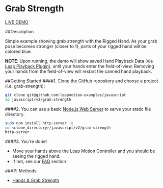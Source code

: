 Grab Strength
=====

[LIVE DEMO](https://developer.leapmotion.com/libraries/238)

##Description

Simple example showing grab strength with the Rigged Hand. As your grab pose becomes stronger (closer to 1), parts of your rigged hand will be colored blue. 

**NOTE**: Upon running, the demo will show saved Hand Playback Data (via [Leap Playback Plugin](http://leapmotion.github.io/leapjs-plugins/docs/#playback)), until your hands enter the field-of-view. Removing your hands from the field-of-view will restart the canned hand playback.

##Getting Started
####1. Clone the GitHub repository and choose a project (i.e. grab-strength):
```bash
git clone git@github.com:leapmotion-examples/javascript
cd javascript/v2/grab-strength
```

####2. You can use a basic [Node.js Web Server](https://www.npmjs.org/package/node-http-server) to serve your static file directory:
```bash
sudo npm install http-server -g
cd <clone_directory>/javascript/v2/grab-strength
http-server
```

####3. You're done!
* Move your hands above the Leap Motion Controller and you should be seeing the rigged hand.
* If not, see our [FAQ](https://developer.leapmotion.com/downloads/skeletal-beta/faq) section

##API Methods
* [Hands & Grab Strength](https://developer.leapmotion.com/documentation/skeletal/javascript/api/Leap.Hand.html#grabStrength)
